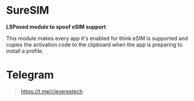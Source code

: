 # SureSIM
**LSPosed module to spoof eSIM support**

This module makes every app it's enabled for think eSIM is supported
and copies the activation code to the clipboard when the app is preparing
to install a profile.

# Telegram
>https://t.me/cleverestech
